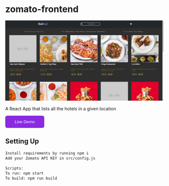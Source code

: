 # zomato-frontend
![](./assets/ss.png)  
  
A React App that lists all the hotels in a given location  
  
<a href="http://gkdskp.github.io/frontend-demos/zomato-frontend/">
	<button style="padding: 12px 30px; background: blueviolet; border: 0; outline: 0; color: #fff; border-radius: 6px;">Live Demo</button>
</a>

## Setting Up
```
Install requirements by running npm i
Add your Zomato API KEY in src/config.js

Scripts:
To run: npm start
To build: npm run build
```
